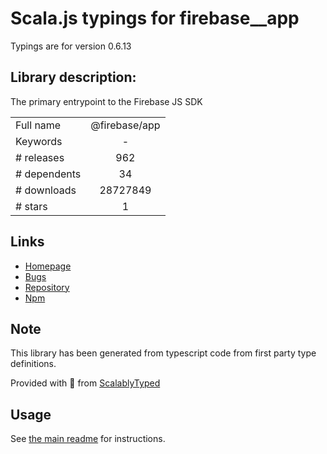 
# Scala.js typings for firebase__app

Typings are for version 0.6.13

## Library description:
The primary entrypoint to the Firebase JS SDK

|                    |                 |
| ------------------ | :-------------: |
| Full name          | @firebase/app |
| Keywords           | - |
| # releases         | 962 |
| # dependents       | 34 |
| # downloads        | 28727849 |
| # stars            | 1 |

## Links
- [Homepage](https://github.com/firebase/firebase-js-sdk#readme)
- [Bugs](https://github.com/firebase/firebase-js-sdk/issues)
- [Repository](https://github.com/firebase/firebase-js-sdk)
- [Npm](https://www.npmjs.com/package/%40firebase%2Fapp)
    


## Note
This library has been generated from typescript code from first party type definitions.

Provided with :purple_heart: from [ScalablyTyped](https://github.com/oyvindberg/ScalablyTyped)

## Usage
See [the main readme](../../readme.md) for instructions.


